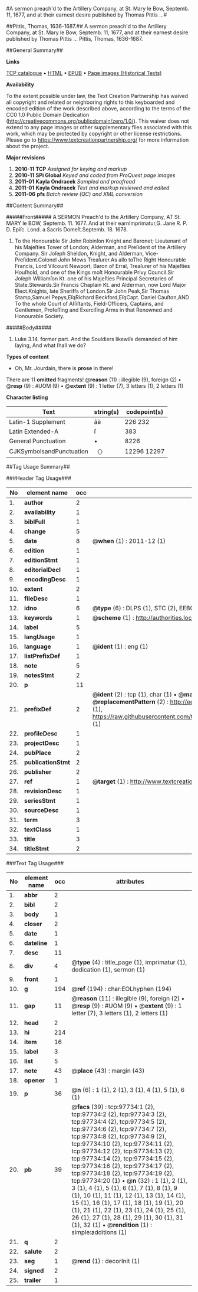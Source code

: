 #A sermon preach'd to the Artillery Company, at St. Mary le Bow, Septemb. 11, 1677, and at their earnest desire published by Thomas Pittis ...#

##Pittis, Thomas, 1636-1687.##
A sermon preach'd to the Artillery Company, at St. Mary le Bow, Septemb. 11, 1677, and at their earnest desire published by Thomas Pittis ...
Pittis, Thomas, 1636-1687.

##General Summary##

**Links**

[TCP catalogue](http://www.ota.ox.ac.uk/tcp/)  • 
[HTML](http://tei.it.ox.ac.uk/tcp/Texts-HTML/free/A54/A54948.html)  • 
[EPUB](http://tei.it.ox.ac.uk/tcp/Texts-EPUB/free/A54/A54948.epub) • 
[Page images (Historical Texts)](https://historicaltexts.jisc.ac.uk/eebo-13114285e)

**Availability**

To the extent possible under law, the Text Creation Partnership has waived all copyright and related or neighboring rights to this keyboarded and encoded edition of the work described above, according to the terms of the CC0 1.0 Public Domain Dedication (http://creativecommons.org/publicdomain/zero/1.0/). This waiver does not extend to any page images or other supplementary files associated with this work, which may be protected by copyright or other license restrictions. Please go to https://www.textcreationpartnership.org/ for more information about the project.

**Major revisions**

1. __2010-11__ __TCP__ *Assigned for keying and markup*
1. __2010-11__ __SPi Global__ *Keyed and coded from ProQuest page images*
1. __2011-01__ __Kayla Ondracek__ *Sampled and proofread*
1. __2011-01__ __Kayla Ondracek__ *Text and markup reviewed and edited*
1. __2011-06__ __pfs__ *Batch review (QC) and XML conversion*

##Content Summary##

#####Front#####
A SERMON Preach'd to the Artillery Company, AT St. MARY le BOW, Septemb. 11. 1677. And at their earnImprimatur,G. Jane R. P. D. Epiſc. Lond. a Sacris Domeſt.Septemb. 18. 1678.
1. To the Honourable Sir John Robinſon Knight and Baronet; Lieutenant of his Majeſties Tower of London; Alderman, and Preſident of the Artillery Company. Sir Joſeph Sheldon, Knight, and Alderman, Vice-Preſident.Colonel John Mews Treaſurer.As alſo toThe Right Honourable Francis, Lord Viſcount Newport, Baron of Erral, Treaſurer of his Majeſties Houſhold, and one of the Kings moſt Honourable Privy Council.Sir Joſeph Williamſon Kt. one of his Majeſties Principal Secretaries of State.Stewards.Sir Francis Chaplain Kt. and Alderman, now Lord Major Elect.Knights, late Sheriffs of London.Sir John Peak,Sir Thomas Stamp,Samuel Pepys,EſqRichard Beckford,EſqCapt. Daniel Cauſton,AND To the whole Court of Aſſiſtants, Field-Officers, Captains, and Gentlemen, Profeſſing and Exerciſing Arms in that Renowned and Honourable Society.

#####Body#####

1. Luke 3.14. former part. And the Souldiers likewiſe demanded of him ſaying, And what ſhall we do?

**Types of content**

  * Oh, Mr. Jourdain, there is **prose** in there!

There are 11 **omitted** fragments! 
 @__reason__ (11) : illegible (9), foreign (2)  •  @__resp__ (9) : #UOM (9)  •  @__extent__ (9) : 1 letter (7), 3 letters (1), 2 letters (1)

**Character listing**


|Text|string(s)|codepoint(s)|
|---|---|---|
|Latin-1 Supplement|âè|226 232|
|Latin Extended-A|ſ|383|
|General Punctuation|•|8226|
|CJKSymbolsandPunctuation|〈〉|12296 12297|

##Tag Usage Summary##

###Header Tag Usage###

|No|element name|occ|attributes|
|---|---|---|---|
|1.|__author__|2||
|2.|__availability__|1||
|3.|__biblFull__|1||
|4.|__change__|5||
|5.|__date__|8| @__when__ (1) : 2011-12 (1)|
|6.|__edition__|1||
|7.|__editionStmt__|1||
|8.|__editorialDecl__|1||
|9.|__encodingDesc__|1||
|10.|__extent__|2||
|11.|__fileDesc__|1||
|12.|__idno__|6| @__type__ (6) : DLPS (1), STC (2), EEBO-CITATION (1), OCLC (1), VID (1)|
|13.|__keywords__|1| @__scheme__ (1) : http://authorities.loc.gov/ (1)|
|14.|__label__|5||
|15.|__langUsage__|1||
|16.|__language__|1| @__ident__ (1) : eng (1)|
|17.|__listPrefixDef__|1||
|18.|__note__|5||
|19.|__notesStmt__|2||
|20.|__p__|11||
|21.|__prefixDef__|2| @__ident__ (2) : tcp (1), char (1)  •  @__matchPattern__ (2) : ([0-9\-]+):([0-9IVX]+) (1), (.+) (1)  •  @__replacementPattern__ (2) : http://eebo.chadwyck.com/downloadtiff?vid=$1&page=$2 (1), https://raw.githubusercontent.com/textcreationpartnership/Texts/master/tcpchars.xml#$1 (1)|
|22.|__profileDesc__|1||
|23.|__projectDesc__|1||
|24.|__pubPlace__|2||
|25.|__publicationStmt__|2||
|26.|__publisher__|2||
|27.|__ref__|1| @__target__ (1) : http://www.textcreationpartnership.org/docs/. (1)|
|28.|__revisionDesc__|1||
|29.|__seriesStmt__|1||
|30.|__sourceDesc__|1||
|31.|__term__|3||
|32.|__textClass__|1||
|33.|__title__|3||
|34.|__titleStmt__|2||


###Text Tag Usage###

|No|element name|occ|attributes|
|---|---|---|---|
|1.|__abbr__|2||
|2.|__bibl__|2||
|3.|__body__|1||
|4.|__closer__|2||
|5.|__date__|1||
|6.|__dateline__|1||
|7.|__desc__|11||
|8.|__div__|4| @__type__ (4) : title_page (1), imprimatur (1), dedication (1), sermon (1)|
|9.|__front__|1||
|10.|__g__|194| @__ref__ (194) : char:EOLhyphen (194)|
|11.|__gap__|11| @__reason__ (11) : illegible (9), foreign (2)  •  @__resp__ (9) : #UOM (9)  •  @__extent__ (9) : 1 letter (7), 3 letters (1), 2 letters (1)|
|12.|__head__|2||
|13.|__hi__|214||
|14.|__item__|16||
|15.|__label__|3||
|16.|__list__|5||
|17.|__note__|43| @__place__ (43) : margin (43)|
|18.|__opener__|1||
|19.|__p__|36| @__n__ (6) : 1 (1), 2 (1), 3 (1), 4 (1), 5 (1), 6 (1)|
|20.|__pb__|39| @__facs__ (39) : tcp:97734:1 (2), tcp:97734:2 (2), tcp:97734:3 (2), tcp:97734:4 (2), tcp:97734:5 (2), tcp:97734:6 (2), tcp:97734:7 (2), tcp:97734:8 (2), tcp:97734:9 (2), tcp:97734:10 (2), tcp:97734:11 (2), tcp:97734:12 (2), tcp:97734:13 (2), tcp:97734:14 (2), tcp:97734:15 (2), tcp:97734:16 (2), tcp:97734:17 (2), tcp:97734:18 (2), tcp:97734:19 (2), tcp:97734:20 (1)  •  @__n__ (32) : 1 (1), 2 (1), 3 (1), 4 (1), 5 (1), 6 (1), 7 (1), 8 (1), 9 (1), 10 (1), 11 (1), 12 (1), 13 (1), 14 (1), 15 (1), 16 (1), 17 (1), 18 (1), 19 (1), 20 (1), 21 (1), 22 (1), 23 (1), 24 (1), 25 (1), 26 (1), 27 (1), 28 (1), 29 (1), 30 (1), 31 (1), 32 (1)  •  @__rendition__ (1) : simple:additions (1)|
|21.|__q__|2||
|22.|__salute__|2||
|23.|__seg__|1| @__rend__ (1) : decorInit (1)|
|24.|__signed__|2||
|25.|__trailer__|1||
